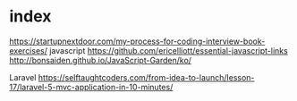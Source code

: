 # index
https://startupnextdoor.com/my-process-for-coding-interview-book-exercises/ 
javascript
	https://github.com/ericelliott/essential-javascript-links
  http://bonsaiden.github.io/JavaScript-Garden/ko/
	
Laravel 
	https://selftaughtcoders.com/from-idea-to-launch/lesson-17/laravel-5-mvc-application-in-10-minutes/
